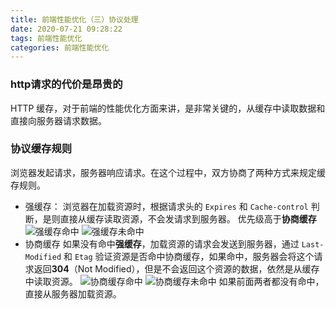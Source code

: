 ```yaml
---
title: 前端性能优化（三）协议处理
date: 2020-07-21 09:28:22
tags: 前端性能优化
categories: 前端性能优化
---
```


### http请求的代价是昂贵的
HTTP 缓存，对于前端的性能优化方面来讲，是非常关键的，从缓存中读取数据和直接向服务器请求数据。

### 协议缓存规则

浏览器发起请求，服务器响应请求。在这个过程中，双方协商了两种方式来规定缓存规则。
* 强缓存：
    浏览器在加载资源时，根据请求头的 `Expires` 和 `Cache-control` 判断，是则直接从缓存读取资源，不会发请求到服务器。
    优先级高于**协商缓存**
    ![强缓存命中](http://i.feidom.com/%E5%BC%BA%E7%BC%93%E5%AD%98%E5%91%BD%E4%B8%AD.gif)
    ![强缓存未命中](http://i.feidom.com/%E5%BC%BA%E7%BC%93%E5%AD%98%E5%A4%B1%E6%95%88.gif)
* 协商缓存
    如果没有命中**强缓存**，加载资源的请求会发送到服务器，通过 `Last-Modified` 和 `Etag` 验证资源是否命中协商缓存，如果命中，服务器会将这个请求返回**304**（Not Modified），但是不会返回这个资源的数据，依然是从缓存中读取资源。
    ![协商缓存命中](http://i.feidom.com/%E5%8D%8F%E5%95%86%E7%BC%93%E5%AD%98%E5%91%BD%E4%B8%AD.gif)
    ![协商缓存未命中](http://i.feidom.com/%E5%8D%8F%E5%95%86%E7%BC%93%E5%AD%98%E6%9C%AA%E5%91%BD%E4%B8%AD.gif)
如果前面两者都没有命中，直接从服务器加载资源。
